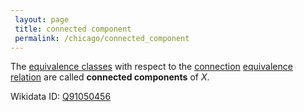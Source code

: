 ```yaml
---
 layout: page
 title: connected component
 permalink: /chicago/connected_component
---
```

The [equivalence classes](https://mathgloss.github.io/MathGloss/equivalence_class) with respect to the [connection](https://mathgloss.github.io/MathGloss/connection_is_an_equivalence_relation) [equivalence relation](https://mathgloss.github.io/MathGloss/equivalence_relation) are called **connected components** of $X$.

Wikidata ID: [Q91050456](https://www.wikidata.org/wiki/Q91050456)